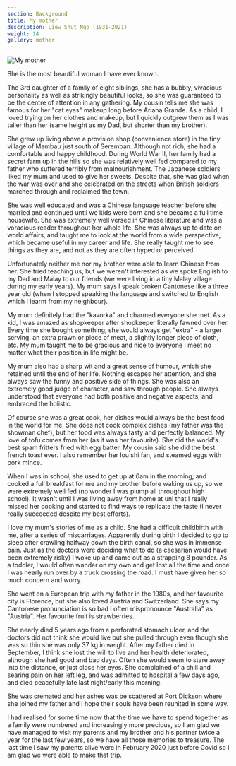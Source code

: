 ```yaml
---
section: Background
title: My mother
description: Liew Shut Ngo (1931-2021)
weight: 14
gallery: mother
---
```


![My mother](/images/about/mother.jpg)


She is the most beautiful woman I have ever known.

The 3rd daughter of a family of eight siblings, she has a bubbly, vivacious personality as well as strikingly beautiful looks, so she was guaranteed to be the centre of attention in any gathering. My cousin tells me she was famous for her "cat eyes" makeup long before Ariana Grande. As a child, I loved trying on her clothes and makeup, but I quickly outgrew them as I was taller than her (same height as my Dad, but shorter than my brother).

She grew up living above a provision shop (convenience store) in the tiny village of Mambau just south of Seremban. Although not rich, she had a comfortable and happy childhood. During World War II, her family had a secret farm up in the hills so she was relatively well fed compared to my father who suffered terribly from malnourishment. The Japanese soldiers liked my mum and used to give her sweets. Despite that, she was glad when the war was over and she celebrated on the streets when British soldiers marched through and reclaimed the town.

She was well educated and was a Chinese language teacher before she married and continued until we kids were born and she became a full time housewife. She was extremely well versed in Chinese literature and was a voracious reader throughout her whole life. She was always up to date on world affairs, and taught me to look at the world from a wide perspective, which became useful in my career and life. She really taught me to see things as they are, and not as they are often hyped or perceived.

Unfortunately neither me nor my brother were able to learn Chinese from her. She tried teaching us, but we weren't interested as we spoke English to my Dad and Malay to our friends (we were living in a tiny Malay village during my early years). My mum says I speak broken Cantonese like a three year old (when I stopped speaking the language and switched to English which I learnt from my neighbour).

My mum definitely had the "kavorka" and charmed everyone she met. As a kid, I was amazed as shopkeeper after shopkeeper literally fawned over her. Every time she bought something, she would always get "extra" - a larger serving, an extra prawn or piece of meat, a slightly longer piece of cloth, etc. My mum taught me to be gracious and nice to everyone I meet no matter what their position in life might be.

My mum also had a sharp wit and a great sense of humour, which she retained until the end of her life. Nothing escapes her attention, and she always saw the funny and positive side of things. She was also an extremely good judge of character, and saw through people. She always understood that everyone had both positive and negative aspects, and embraced the holistic.

Of course she was a great cook, her dishes would always be the best food in the world for me. She does not cook complex dishes (my father was the showman chef), but her food was always tasty and perfectly balanced. My love of tofu comes from her (as it was her favourite). She did the world's best spam fritters fried with egg batter. My cousin said she did the best french toast ever. I also remember her lou shi fan, and steamed eggs with pork mince.

When I was in school, she used to get up at 6am in the morning, and cooked a full breakfast for me and my brother before waking us up, so we were extremely well fed (no wonder I was plump all throughout high school). It wasn't until I was living away from home at uni that I really missed her cooking and started to find ways to replicate the taste (I never really succeeded despite my best efforts).

I love my mum's stories of me as a child. She had a difficult childbirth with me, after a series of miscarriages. Apparently during birth I decided to go to sleep after crawling halfway down the birth canal, so she was in immense pain. Just as the doctors were deciding what to do (a caesarian would have been extremely risky) I woke up and came out as a strapping 8 pounder. As a toddler, I would often wander on my own and get lost all the time and once I was nearly run over by a truck crossing the road. I must have given her so much concern and worry.

She went on a European trip with my father in the 1980s, and her favourite city is Florence, but she also loved Austria and Switzerland. She says my Cantonese pronunciation is so bad I often mispronounce "Australia" as "Austria". Her favourite fruit is strawberries.

She nearly died 5 years ago from a perforated stomach ulcer, and the doctors did not think she would live but she pulled through even though she was so thin she was only 37 kg in weight. After my father died in September, I think she lost the will to live and her health deteriorated, although she had good and bad days. Often she would seem to stare away into the distance, or just close her eyes. She complained of a chill and searing pain on her left leg, and was admitted to hospital a few days ago, and died peacefully late last night/early this morning.

She was cremated and her ashes was be scattered at Port Dickson where she joined my father and I hope their souls have been reunited in some way.

I had realised for some time now that the time we have to spend together as a family were numbered and increasingly more precious, so I am glad we have managed to visit my parents and my brother and his partner twice a year for the last few years, so we have all those memories to treasure. The last time I saw my parents alive were in February 2020 just before Covid so I am glad we were able to make that trip.
